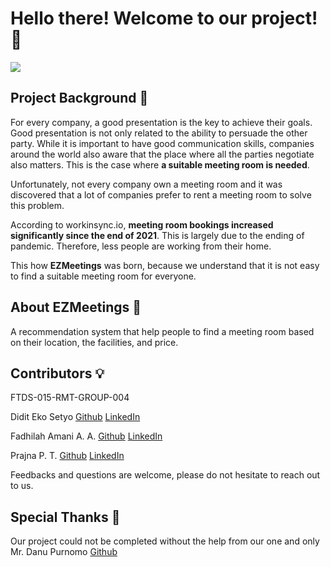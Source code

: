 <!---
[![Open in Visual Studio Code](https://classroom.github.com/assets/open-in-vscode-c66648af7eb3fe8bc4f294546bfd86ef473780cde1dea487d3c4ff354943c9ae.svg)](https://classroom.github.com/online_ide?assignment_repo_id=8997444&assignment_repo_type=AssignmentRepo)
-->

# Hello there! Welcome to our project! :wave:
![](<https://media.discordapp.net/attachments/1032242562414673940/1034844680262783076/Picture3.png>)

## Project Background :briefcase:
For every company, a good presentation is the key to achieve their goals. Good presentation is not only related to the ability to persuade the other party. While it is important to have good communication skills, companies around the world also aware that the place where all the parties negotiate also matters. This is the case where **a suitable meeting room is needed**.

Unfortunately, not every company own a meeting room and it was discovered that a lot of companies prefer to rent a meeting room to solve this problem.

According to workinsync.io, **meeting room bookings increased significantly since the end of 2021**. This is largely due to the ending of pandemic. Therefore, less people are working from their home.

This how **EZMeetings** was born, because we understand that it is not easy to find a suitable meeting room for everyone.

## About EZMeetings :calendar:
A recommendation system that help people to find a meeting room based on their location, the facilities, and price.

## Contributors :bulb:

FTDS-015-RMT-GROUP-004

Didit Eko Setyo [Github](https://github.com/diditeko) [LinkedIn](https://www.linkedin.com/in/diditekosetyoariandi/)

Fadhilah Amani A. A. [Github](https://github.com/fadhilahamani) [LinkedIn](https://www.linkedin.com/in/fadhilah-amani-alam-aulia-236176170/)

Prajna P. T. [Github](https://github.com/prawrjna) [LinkedIn](https://www.linkedin.com/in/prajna-paramita-taslim/)

Feedbacks and questions are welcome, please do not hesitate to reach out to us.

## Special Thanks :star2:
Our project could not be completed without the help from our one and only Mr. Danu Purnomo [Github](https://github.com/danupurnomo)

